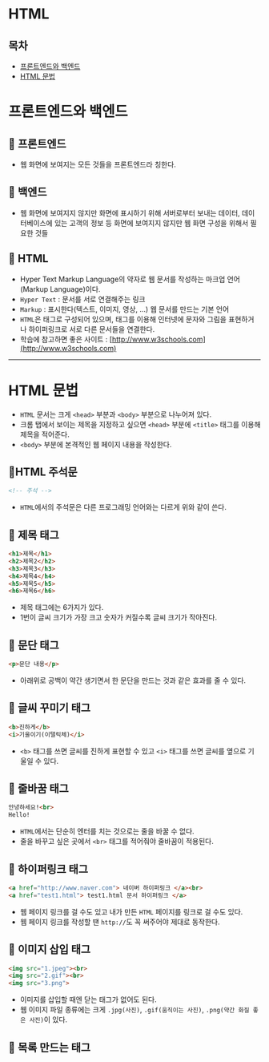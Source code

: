 # HTML
## 목차
* [프론트엔드와 백엔드](#프론트엔드와-백엔드)
* [HTML 문법](#HTML-문법)

# 프론트엔드와 백엔드
## 🔸 프론트엔드
* 웹 화면에 보여지는 모든 것들을 프론트엔드라 칭한다.

## 🔸 백엔드
* 웹 화면에 보여지지 않지만 화면에 표시하기 위해 서버로부터 보내는 데이터, 데이터베이스에 있는 고객의 정보 등 화면에 보여지지 않지만 웹 화면 구성을 위해서 필요한 것들

## 🔸 HTML
* Hyper Text Markup Language의 약자로 웹 문서를 작성하는 마크업 언어(Markup Language)이다.
* `Hyper Text` : 문서를 서로 연결해주는 링크
* `Markup` : 표시한다(텍스트, 이미지, 영상, ...) 웹 문서를 만드는 기본 언어
* `HTML`은 태그로 구성되어 있으며, 태그를 이용해 인터넷에 문자와 그림을 표현하거나 하이퍼링크로 서로 다른 문서들을 연결한다.
* 학습에 참고하면 좋은 사이트 : [http://www.w3schools.com](http://www.w3schools.com)
*******************************

# HTML 문법
* `HTML` 문서는 크게 `<head>` 부분과 `<body>` 부분으로 나누어져 있다.
* 크롬 탭에서 보이는 제목을 지정하고 싶으면 `<head>` 부분에 `<title>` 태그를 이용해 제목을 적어준다.
* `<body>` 부분에 본격적인 웹 페이지 내용을 작성한다.
 
## 🔸HTML 주석문

```html
<!-- 주석 -->
```

* `HTML`에서의 주석문은 다른 프로그래밍 언어와는 다르게 위와 같이 쓴다. 

## 🔸 제목 태그

```html
<h1>제목</h1>
<h2>제목2</h2>
<h3>제목3</h3>
<h4>제목4</h4>
<h5>제목5</h5>
<h6>제목6</h6>
```

* 제목 태그에는 6가지가 있다.
* 1번이 글씨 크기가 가장 크고 숫자가 커질수록 글씨 크기가 작아진다.

## 🔸 문단 태그

```html
<p>문단 내용</p>
```

* 아래위로 공백이 약간 생기면서 한 문단을 만드는 것과 같은 효과를 줄 수 있다. 

## 🔸 글씨 꾸미기 태그

```html
<b>진하게</b>
<i>기울이기(이탤릭체)</i>
```

* `<b>` 태그를 쓰면 글씨를 진하게 표현할 수 있고 `<i>` 태그를 쓰면 글씨를 옆으로 기울일 수 있다.

## 🔸 줄바꿈 태그
```html
안녕하세요!<br>
Hello!
```

* `HTML`에서는 단순히 엔터를 치는 것으로는 줄을 바꿀 수 없다. 
* 줄을 바꾸고 싶은 곳에서 `<br>` 태그를 적어줘야 줄바꿈이 적용된다.

## 🔸 하이퍼링크 태그
```html
<a href="http://www.naver.com"> 네이버 하이퍼링크 </a><br>
<a href="test1.html"> test1.html 문서 하이퍼링크 </a>
```

* 웹 페이지 링크를 걸 수도 있고 내가 만든 `HTML` 페이지를 링크로 걸 수도 있다.
* 웹 페이지 링크를 작성할 땐 `http://`도 꼭 써주어야 제대로 동작한다.

## 🔸 이미지 삽입 태그
```html
<img src="1.jpeg"><br>
<img src="2.gif"><br>
<img src="3.png">
```

* 이미지를 삽입할 때엔 닫는 태그가 없어도 된다.
* 웹 이미지 파일 종류에는 크게 `.jpg(사진)`, `.gif(움직이는 사진)`, `.png(약간 화질 좋은 사진)`이 있다.

## 🔸 목록 만드는 태그

